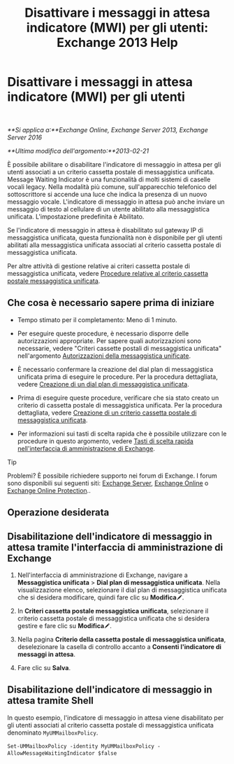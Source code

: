 ﻿---
title: 'Disattivare i messaggi in attesa indicatore (MWI) per gli utenti: Exchange 2013 Help'
TOCTitle: Disattivare i messaggi in attesa indicatore (MWI) per gli utenti
ms:assetid: 51cd6dc4-11d1-4eb9-a6c6-1965fcd24267
ms:mtpsurl: https://technet.microsoft.com/it-it/library/JJ673525(v=EXCHG.150)
ms:contentKeyID: 50555590
ms.date: 05/22/2018
mtps_version: v=EXCHG.150
ms.translationtype: MT
---

# Disattivare i messaggi in attesa indicatore (MWI) per gli utenti

 

_**Si applica a:**Exchange Online, Exchange Server 2013, Exchange Server 2016_

_**Ultima modifica dell'argomento:**2013-02-21_

È possibile abilitare o disabilitare l'indicatore di messaggio in attesa per gli utenti associati a un criterio cassetta postale di messaggistica unificata. Message Waiting Indicator è una funzionalità di molti sistemi di caselle vocali legacy. Nella modalità più comune, sull'apparecchio telefonico del sottoscrittore si accende una luce che indica la presenza di un nuovo messaggio vocale. L'indicatore di messaggio in attesa può anche inviare un messaggio di testo al cellulare di un utente abilitato alla messaggistica unificata. L'impostazione predefinita è Abilitato.

Se l'indicatore di messaggio in attesa è disabilitato sul gateway IP di messaggistica unificata, questa funzionalità non è disponibile per gli utenti abilitati alla messaggistica unificata associati al criterio cassetta postale di messaggistica unificata.

Per altre attività di gestione relative ai criteri cassetta postale di messaggistica unificata, vedere [Procedure relative al criterio cassetta postale messaggistica unificata](um-mailbox-policy-procedures-exchange-2013-help.md).

## Che cosa è necessario sapere prima di iniziare

  - Tempo stimato per il completamento: Meno di 1 minuto.

  - Per eseguire queste procedure, è necessario disporre delle autorizzazioni appropriate. Per sapere quali autorizzazioni sono necessarie, vedere "Criteri cassette postali di messaggistica unificata" nell'argomento [Autorizzazioni della messaggistica unificate](unified-messaging-permissions-exchange-2013-help.md).

  - È necessario confermare la creazione del dial plan di messaggistica unificata prima di eseguire le procedure. Per la procedura dettagliata, vedere [Creazione di un dial plan di messaggistica unificata](create-a-um-dial-plan-exchange-2013-help.md).

  - Prima di eseguire queste procedure, verificare che sia stato creato un criterio di cassetta postale di messaggistica unificata. Per la procedura dettagliata, vedere [Creazione di un criterio cassetta postale di messaggistica unificata](create-a-um-mailbox-policy-exchange-2013-help.md).

  - Per informazioni sui tasti di scelta rapida che è possibile utilizzare con le procedure in questo argomento, vedere [Tasti di scelta rapida nell'interfaccia di amministrazione di Exchange](keyboard-shortcuts-in-the-exchange-admin-center-exchange-online-protection-help.md).


> [!TIP]
> Problemi? È possibile richiedere supporto nei forum di Exchange. I forum sono disponibili sui seguenti siti: <A href="https://go.microsoft.com/fwlink/p/?linkid=60612">Exchange Server</A>, <A href="https://go.microsoft.com/fwlink/p/?linkid=267542">Exchange Online</A> o <A href="https://go.microsoft.com/fwlink/p/?linkid=285351">Exchange Online Protection</A>..



## Operazione desiderata

## Disabilitazione dell'indicatore di messaggio in attesa tramite l'interfaccia di amministrazione di Exchange

1.  Nell'interfaccia di amministrazione di Exchange, navigare a **Messaggistica unificata** \> **Dial plan di messaggistica unificata**. Nella visualizzazione elenco, selezionare il dial plan di messaggistica unificata che si desidera modificare, quindi fare clic su **Modifica**![Icona Modifica](images/JJ218640.6f53ccb2-1f13-4c02-bea0-30690e6ea71d(EXCHG.150).gif "Icona Modifica").

2.  In **Criteri cassetta postale messaggistica unificata**, selezionare il criterio cassetta postale di messaggistica unificata che si desidera gestire e fare clic su **Modifica**![Icona Modifica](images/JJ218640.6f53ccb2-1f13-4c02-bea0-30690e6ea71d(EXCHG.150).gif "Icona Modifica").

3.  Nella pagina **Criterio della cassetta postale di messaggistica unificata**, deselezionare la casella di controllo accanto a **Consenti l'indicatore di messaggi in attesa**.

4.  Fare clic su **Salva**.

## Disabilitazione dell'indicatore di messaggio in attesa tramite Shell

In questo esempio, l'indicatore di messaggio in attesa viene disabilitato per gli utenti associati al criterio cassetta postale di messaggistica unificata denominato `MyUMMailboxPolicy`.

    Set-UMMailboxPolicy -identity MyUMMailboxPolicy -AllowMessageWaitingIndicator $false

